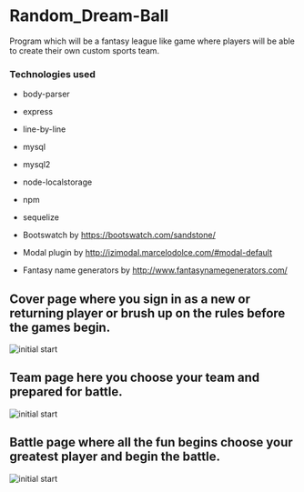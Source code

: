 # Random_Dream-Ball
Program which will be a fantasy league like game where players will be able to create their own custom sports team.

### Technologies used
- body-parser
- express
- line-by-line
- mysql
- mysql2
- node-localstorage
- npm
- sequelize

- Bootswatch by https://bootswatch.com/sandstone/
- Modal plugin by http://izimodal.marcelodolce.com/#modal-default
- Fantasy name generators by http://www.fantasynamegenerators.com/


## Cover page where you sign in as a new or returning player or brush up on the rules before the games begin.  
![initial start](/screenshots/coverscreen.png)


## Team page here you choose your team and prepared for battle.
![initial start](/screenshots/teamEdit.png)


## Battle page where all the fun begins choose your greatest player and begin the battle.
![initial start](/screenshots/Battle.png)
